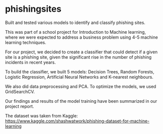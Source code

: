 # phishingsites
Built and tested various models to identify and classify phishing sites.

This was part of a school project for Introduction to Machine learning, where we were expected to address a business problem using 4-5 machine learning techniques.

For our project, we decided to create a classifier that could detect if a given site is a phishing site, given the significant rise in the number of phishing incidents in recent years. 

To build the classifier, we built 5 models: Decision Trees, Random Forests, Logistic Regression, Artificial Neural Networks and K-nearest neighbours.

We also did data preprocessing and PCA. To optimize the models, we used GridSearchCV.

Our findings and results of the model training have been summarized in our project report.

The dataset was taken from Kaggle: https://www.kaggle.com/shashwatwork/phishing-dataset-for-machine-learning
